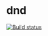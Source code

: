 # dnd

[![Build status](https://ci.appveyor.com/api/projects/status/u0dtoha9kw8gqyae?svg=true)](https://ci.appveyor.com/project/melezhikova/dnd)
